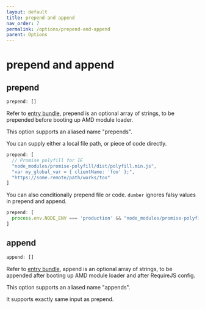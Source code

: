 ```yaml
---
layout: default
title: prepend and append
nav_order: 7
permalink: /options/prepend-and-append
parent: Options
---
```


# prepend and append

## prepend

```js
prepend: []
```

Refer to [entry bundle](./entry-bundle), prepend is an optional array of strings, to be prepended before booting up AMD module loader.

This option supports an aliased name "prepends".

You can supply either a local file path, or piece of code directly.

```js
prepend: [
  // Promise polyfill for IE
  "node_modules/promise-polyfill/dist/polyfill.min.js",
  "var my_global_var = { clientName: 'foo' };",
  "https://some.remote/path/works/too"
]
```

You can also conditionally prepend file or code. `dumber` ignores falsy values in prepend and append.

```js
prepend: [
  process.env.NODE_ENV === 'production' && "node_modules/promise-polyfill/dist/polyfill.min.js"
]
```

## append

```js
append: []
```
Refer to [entry bundle](./entry-bundle), append is an optional array of strings, to be appended after booting up AMD module loader and after RequireJS config.

This option supports an aliased name "appends".

It supports exactly same input as prepend.
